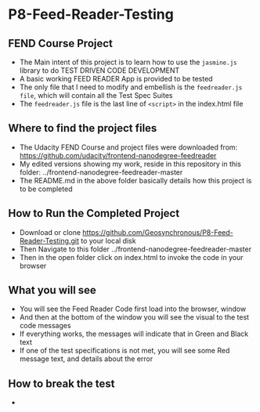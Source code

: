 # P8-Feed-Reader-Testing
## FEND Course Project
- The Main intent of this project is to learn how to use the `jasmine.js` library to do TEST DRIVEN CODE DEVELOPMENT
- A basic working FEED READER App is provided to be tested
- The only file that I need to modify and embellish is the `feedreader.js file`, which will contain all the Test Spec Suites
- The `feedreader.js` file is the last line of `<script>` in the index.html file

## Where to find the project files
- The Udacity FEND Course and project files were downloaded from: https://github.com/udacity/frontend-nanodegree-feedreader
- My edited versions showing my work, reside in this repository in this folder: ../frontend-nanodegree-feedreader-master
- The README.md in the above folder basically details how this project is to be completed

## How to Run the Completed Project
- Download or clone https://github.com/Geosynchronous/P8-Feed-Reader-Testing.git to your local disk
- Then Navigate to this folder ../frontend-nanodegree-feedreader-master
- Then in the open folder click on index.html to invoke the code in your browser

## What you will see
- You will see the Feed Reader Code first load into the browser, window
- And then at the bottom of the window you will see the visual to the test code messages
- If everything works, the messages will indicate that in Green and Black text
- If one of the test specifications is not met, you will see some Red message text, and details about the error

## How to break the test
-

